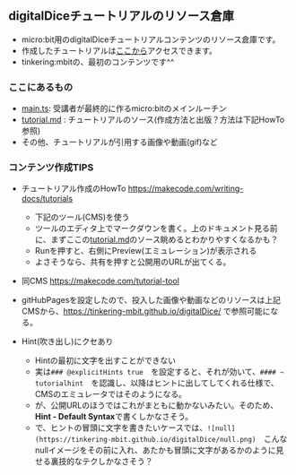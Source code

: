## digitalDiceチュートリアルのリソース倉庫

* micro:bit用のdigitalDiceチュートリアルコンテンツのリソース倉庫です。
* 作成したチュートリアルは[ここから](https://makecode.microbit.org/#tutorial:57120-89742-08917-48452)アクセスできます。
* tinkering:mbitの、最初のコンテンツです^^

### ここにあるもの
* [main.ts](main.ts): 受講者が最終的に作るmicro:bitのメインルーチン
* [tutorial.md](tutorial.md) : チュートリアルのソース(作成方法と出版？方法は下記HowTo参照)
* その他、チュートリアルが引用する画像や動画(gif)など

### コンテンツ作成TIPS
* チュートリアル作成のHowTo https://makecode.com/writing-docs/tutorials
  * 下記のツール(CMS)を使う
  * ツールのエディタ上でマークダウンを書く。上のドキュメント見る前に、まずここの[tutorial.md](tutorial.md)のソース眺めるとわかりやすくなるかも？
  * Runを押すと、右側にPreview(エミュレーション)が表示される
  * よさそうなら、共有を押すと公開用のURLが出てくる。
* 同CMS https://makecode.com/tutorial-tool
* gitHubPagesを設定したので、投入した画像や動画などのリソースは上記CMSから、https://tinkering-mbit.github.io/digitalDice/ で参照可能になる。

* Hint(吹き出し)にクセあり
  * Hintの最初に文字を出すことができない
  * 実は```### @explicitHints true```　を設定すると、それが効いて、```#### ~ tutorialhint```　を認識し、以降はヒントに出してしてくれる仕様で、CMSのエミュレータではそのようになる。
  * が、公開URLのほうではこれがまともに動かないみたい。そのため、**Hint - Default Syntax**で書くしかなさそう。
  * で、ヒントの冒頭に文字を書きたいケースでは、```![null](https://tinkering-mbit.github.io/digitalDice/null.png)```　こんなnullイメージをその前に入れ、あたかも冒頭に文字があるかのように見せる裏技的なテクしかなさそう？
